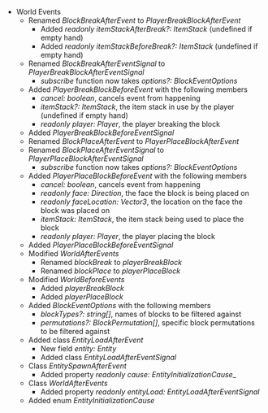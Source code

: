 

-   World Events
    -   Renamed _BlockBreakAfterEvent_ to _PlayerBreakBlockAfterEvent_
        -   Added _readonly itemStackAfterBreak?: ItemStack_ (undefined if empty hand)
        -   Added _readonly itemStackBeforeBreak?: ItemStack_ (undefined if empty hand)
    -   Renamed _BlockBreakAfterEventSignal_ to _PlayerBreakBlockAfterEventSignal_
        -   _subscribe_ function now takes _options?: BlockEventOptions_
    -   Added _PlayerBreakBlockBeforeEvent_ with the following members
        -   _cancel: boolean_, cancels event from happening
        -   _itemStack?: ItemStack_, the item stack in use by the player (undefined if empty hand)
        -   _readonly player: Player_, the player breaking the block
    -   Added _PlayerBreakBlockBeforeEventSignal_
    -   Renamed _BlockPlaceAfterEvent_ to _PlayerPlaceBlockAfterEvent_
    -   Renamed _BlockPlaceAfterEventSignal_ to _PlayerPlaceBlockAfterEventSignal_
        -   _subscribe_ function now takes _options?: BlockEventOptions_
    -   Added _PlayerPlaceBlockBeforeEvent_ with the following members
        -   _cancel: boolean_, cancels event from happening
        -   _readonly face: Direction_, the face the block is being placed on
        -   _readonly faceLocation: Vector3_, the location on the face the block was placed on
        -   _itemStack: ItemStack_, the item stack being used to place the block
        -   _readonly player: Player_, the player placing the block
    -   Added _PlayerPlaceBlockBeforeEventSignal_
    -   Modified _WorldAfterEvents_
        -   Renamed _blockBreak_ to _playerBreakBlock_
        -   Renamed _blockPlace_ to _playerPlaceBlock_
    -   Modified _WorldBeforeEvents_
        -   Added _playerBreakBlock_
        -   Added _playerPlaceBlock_
    -   Added _BlockEventOptions_ with the following members
        -   _blockTypes?: string\[\]_, names of blocks to be filtered against
        -   _permutations?: BlockPermutation\[\]_, specific block permutations to be filtered against
    -   Added class _EntityLoadAfterEvent_
        -   New field _entity: Entity_
        -   Added class _EntityLoadAfterEventSignal_
    -   Class _EntitySpawnAfterEvent_
        -   Added property _readonly cause: EntityInitializationCause_\_
    -   Class _WorldAfterEvents_
        -   Added property _readonly entityLoad: EntityLoadAfterEventSignal_
    -   Added enum _EntityInitializationCause_


